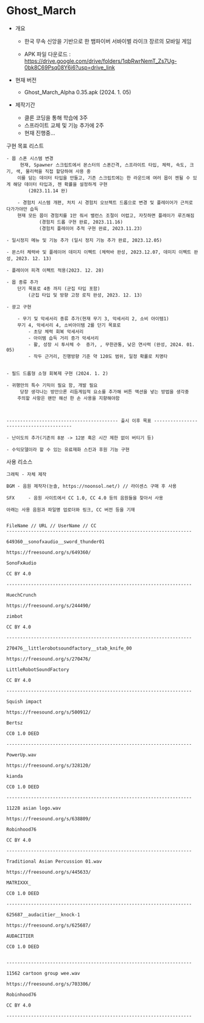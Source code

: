 # Ghost_March

- 개요

	- 한국 무속 신앙을 기반으로 한
	뱀파이버 서바이벌 라이크 장르의 모바일 게임

	- APK 파일 다운로드 :
   		https://drive.google.com/drive/folders/1qbRwrNemT_Zs7Ug-0bk8C69Psq08Y6i6?usp=drive_link

- 현재 버전

	- Ghost_March_Alpha 0.35.apk (2024. 1. 05)

- 제작기간

	- 클론 코딩을 통해 학습에 3주
	- 스프라이트 교체 및 기능 추가에 2주
	- 현재 진행중...




 구현 목표 리스트

 	- 몹 스폰 시스템 변경
  	  	 현재, Spawner 스크립트에서 몬스터의 스폰간격, 스프라이트 타입, 체력, 속도, 크기, 색, 물리력을 직접 할당하여 사용 중
  	  	이를 담는 데이터 타입을 만들고, 기존 스크립트에는 한 라운드에 여러 몹이 젠될 수 있게 해당 데이터 타입과, 젠 확률을 설정하게 구현
      		(2023.11.14 완)

    	- 경험치 시스템 개편, 처치 시 경험치 오브젝트 드롭으로 변경 및 플레이어가 근처로 다가가야만 습득
		현재 모든 몹이 경험치를 1만 줘서 밸런스 조절이 어렵고, 자칫하면 플레이가 루즈해짐
      			(경험치 드롭 구현 완료, 2023.11.16)
       			(경험치 플레이어 추적 구현 완료, 2023.11.23)

	- 일시정지 메뉴 및 기능 추가 (일시 정지 기능 추가 완료, 2023.12.05)

 	- 몬스터 체력바 및 플레이어 데미지 이펙트 (체력바 완성, 2023.12.07, 데미지 이펙트 완성, 2023. 12. 13)

   	- 플레이어 피격 이펙트 적용(2023. 12. 28)
       
   	- 몹 종류 추가
   	  	단기 목표로 4종 까지 (군집 타입 포함)
       		(군집 타입 및 방향 고정 로직 완성, 2023. 12. 13)

   	- 광고 구현

     	- 무기 및 악세서리 종류 추가(현재 무기 3, 악세서리 2, 소비 아이템1)
   	  	무기 4, 악세서리 4, 소비아이템 2를 단기 목표로
			- 초당 체력 회복 악세서리
			- 아이템 습득 거리 증가 악세서리
			- 활, 성장 시 투사체 수  증가, , 무한관통, 낮은 연사력 (완성, 2024. 01. 05)
			- 작두 근거리, 진행방향 기준 약 120도 범위, 일정 확률로 치명타
   
	  
	- 필드 드롭형 소형 회복제 구현 (2024. 1. 2)
 
   	- 귀행만의 특수 기믹이 필요 함, 개발 필요
		 당장 생각나는 방안으론 리듬게임적 요소를 추가해 버튼 액션을 넣는 방법을 생각중
  		주의할 사항은 왠만 해선 한 손 사용을 지향해야함



	----------------------------------------- 출시 이후 목표 ----------------------------------------

  	- 난이도의 추가(기존의 8분 -> 12분 혹은 시간 제한 없이 버티기 등)

   	- 수익모델이라 할 수 있는 유료재화 스킨과 후원 기능 구현

사용 리소스

	그래픽	- 자체 제작

	BGM	- 음원 제작자(눈솔, https://noonsol.net/) // 라이센스 구매 후 사용

	SFX 	- 음원 사이트에서 CC 1.0, CC 4.0 등의 음원들을 찾아서 사용

	아래는 사용 음원과 파일명 업로더와 링크, CC 버전 등을 기재


	FileName // URL // UserName // CC
	--------------------------------------------------------------------

	649360__sonofxaudio__sword_thunder01

	https://freesound.org/s/649360/

	SonoFxAudio

	CC BY 4.0

	--------------------------------------------------------------------

	HuechCrunch

	https://freesound.org/s/244490/

	zimbot

	CC BY 4.0

	--------------------------------------------------------------------

	270476__littlerobotsoundfactory__stab_knife_00

	https://freesound.org/s/270476/

	LittleRobotSoundFactory

	CC BY 4.0

	--------------------------------------------------------------------

	Squish impact

	https://freesound.org/s/500912/

	Bertsz	

	CC0 1.0 DEED

	--------------------------------------------------------------------

	PowerUp.wav

	https://freesound.org/s/328120/

	kianda

	CC0 1.0 DEED

	--------------------------------------------------------------------

	11228 asian logo.wav

	https://freesound.org/s/638809/

	Robinhood76

	CC BY 4.0

	--------------------------------------------------------------------

	Traditional Asian Percussion 01.wav

	https://freesound.org/s/445633/

	MATRIXXX_

	CC0 1.0 DEED

	--------------------------------------------------------------------

	625687__audacitier__knock-1

	https://freesound.org/s/625687/	

	AUDACITIER

	CC0 1.0 DEED


	--------------------------------------------------------------------

	11562 cartoon group wee.wav

	https://freesound.org/s/703306/

	Robinhood76

	CC BY 4.0

	--------------------------------------------------------------------


